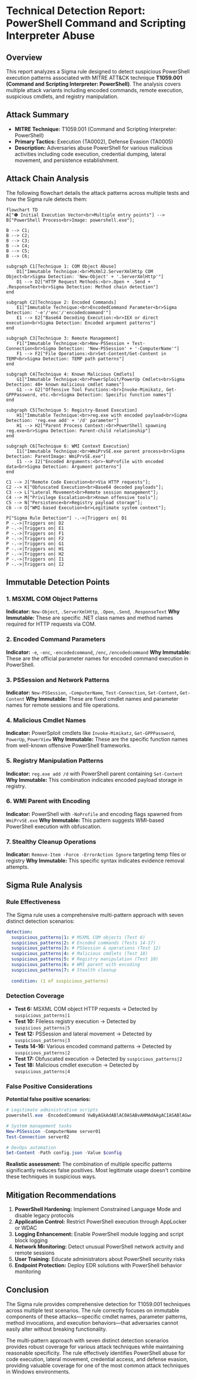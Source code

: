 # Technical Detection Report: PowerShell Command and Scripting Interpreter Abuse

## Overview
This report analyzes a Sigma rule designed to detect suspicious PowerShell execution patterns associated with MITRE ATT&CK technique **T1059.001 (Command and Scripting Interpreter: PowerShell)**. The analysis covers multiple attack variants including encoded commands, remote execution, suspicious cmdlets, and registry manipulation.

## Attack Summary
- **MITRE Technique:** T1059.001 (Command and Scripting Interpreter: PowerShell)
- **Primary Tactics:** Execution (TA0002), Defense Evasion (TA0005)
- **Description:** Adversaries abuse PowerShell for various malicious activities including code execution, credential dumping, lateral movement, and persistence establishment.

## Attack Chain Analysis
The following flowchart details the attack patterns across multiple tests and how the Sigma rule detects them:

```mermaid
flowchart TD
A["❶ Initial Execution Vector<br>Multiple entry points"] --> B["PowerShell Process<br>Image: powershell.exe"];

B --> C1;
B --> C2;
B --> C3;
B --> C4;
B --> C5;
B --> C6;

subgraph C1[Technique 1: COM Object Abuse]
    D1["Immutable Technique:<br>MsXml2.ServerXmlHttp COM Object<br>Sigma Detection: 'New-Object' + '.ServerXmlHttp'"]
    D1 --> D2["HTTP Request Methods:<br>.Open + .Send + .ResponseText<br>Sigma Detection: Method chain detection"]
end

subgraph C2[Technique 2: Encoded Commands]
    E1["Immutable Technique:<br>EncodedCommand Parameter<br>Sigma Detection: '-e'/'enc'/'encodedcommand'"]
    E1 --> E2["Base64 Decoding Execution:<br>IEX or direct execution<br>Sigma Detection: Encoded argument patterns"]
end

subgraph C3[Technique 3: Remote Management]
    F1["Immutable Technique:<br>New-PSSession + Test-Connection<br>Sigma Detection: 'New-PSSession' + '-ComputerName'"]
    F1 --> F2["File Operations:<br>Set-Content/Get-Content in TEMP<br>Sigma Detection: TEMP path patterns"]
end

subgraph C4[Technique 4: Known Malicious Cmdlets]
    G1["Immutable Technique:<br>PowerSploit/PowerUp Cmdlets<br>Sigma Detection: 40+ known malicious cmdlet names"]
    G1 --> G2["Offensive Tool Functions:<br>Invoke-Mimikatz, Get-GPPPassword, etc.<br>Sigma Detection: Specific function names"]
end

subgraph C5[Technique 5: Registry-Based Execution]
    H1["Immutable Technique:<br>reg.exe with encoded payload<br>Sigma Detection: 'reg.exe add' + '/d' parameter"]
    H1 --> H2["Parent Process Context:<br>PowerShell spawning reg.exe<br>Sigma Detection: Parent-child relationship"]
end

subgraph C6[Technique 6: WMI Context Execution]
    I1["Immutable Technique:<br>WmiPrvSE.exe parent process<br>Sigma Detection: ParentImage: WmiPrvSE.exe"]
    I1 --> I2["Encoded Arguments:<br>-NoProfile with encoded data<br>Sigma Detection: Argument patterns"]
end

C1 --> J["Remote Code Execution<br>Via HTTP requests"];
C2 --> K["Obfuscated Execution<br>Base64 decoded payloads"];
C3 --> L["Lateral Movement<br>Remote session management"];
C4 --> M["Privilege Escalation<br>Known offensive tools"];
C5 --> N["Persistence<br>Registry payload storage"];
C6 --> O["WMI-based Execution<br>Legitimate system context"];

P["Sigma Rule Detection"] -.->|Triggers on| D1
P -.->|Triggers on| D2
P -.->|Triggers on| E1
P -.->|Triggers on| F1
P -.->|Triggers on| F2
P -.->|Triggers on| G1
P -.->|Triggers on| H1
P -.->|Triggers on| H2
P -.->|Triggers on| I1
P -.->|Triggers on| I2
```

## Immutable Detection Points

### 1. MSXML COM Object Patterns
**Indicator:** `New-Object`, `.ServerXmlHttp`, `.Open`, `.Send`, `.ResponseText`
**Why Immutable:** These are specific .NET class names and method names required for HTTP requests via COM.

### 2. Encoded Command Parameters
**Indicator:** `-e`, `-enc`, `-encodedcommand`, `/enc`, `/encodedcommand`
**Why Immutable:** These are the official parameter names for encoded command execution in PowerShell.

### 3. PSSession and Network Patterns
**Indicator:** `New-PSSession`, `-ComputerName`, `Test-Connection`, `Set-Content`, `Get-Content`
**Why Immutable:** These are fixed cmdlet names and parameter names for remote sessions and file operations.

### 4. Malicious Cmdlet Names
**Indicator:** PowerSploit cmdlets like `Invoke-Mimikatz`, `Get-GPPPassword`, `PowerUp`, `PowerView`
**Why Immutable:** These are the specific function names from well-known offensive PowerShell frameworks.

### 5. Registry Manipulation Patterns
**Indicator:** `reg.exe add /d` with PowerShell parent containing `Set-Content`
**Why Immutable:** This combination indicates encoded payload storage in registry.

### 6. WMI Parent with Encoding
**Indicator:** PowerShell with `-NoProfile` and encoding flags spawned from `WmiPrvSE.exe`
**Why Immutable:** This pattern suggests WMI-based PowerShell execution with obfuscation.

### 7. Stealthy Cleanup Operations
**Indicator:** `Remove-Item -Force -ErrorAction Ignore` targeting temp files or registry
**Why Immutable:** This specific syntax indicates evidence removal attempts.

## Sigma Rule Analysis

### Rule Effectiveness
The Sigma rule uses a comprehensive multi-pattern approach with seven distinct detection scenarios:

```yaml
detection:
  suspicious_patterns|1: # MSXML COM objects (Test 6)
  suspicious_patterns|2: # Encoded commands (Tests 14-17)
  suspicious_patterns|3: # PSSession & operations (Test 12)
  suspicious_patterns|4: # Malicious cmdlets (Test 18)
  suspicious_patterns|5: # Registry manipulation (Test 10)
  suspicious_patterns|6: # WMI parent with encoding
  suspicious_patterns|7: # Stealth cleanup
  
  condition: (1 of suspicious_patterns)
```

### Detection Coverage
- **Test 6:** MSXML COM object HTTP requests → Detected by `suspicious_patterns|1`
- **Test 10:** Fileless registry execution → Detected by `suspicious_patterns|5` 
- **Test 12:** PSSession and lateral movement → Detected by `suspicious_patterns|3`
- **Tests 14-16:** Various encoded command patterns → Detected by `suspicious_patterns|2`
- **Test 17:** Obfuscated execution → Detected by `suspicious_patterns|2`
- **Test 18:** Malicious cmdlet execution → Detected by `suspicious_patterns|4`

### False Positive Considerations
**Potential false positive scenarios:**

```powershell
# Legitimate administrative scripts
powershell.exe -EncodedCommand VwByAGkAdABlAC0ASABvAHMAdAAgACIASABlAGwAbABvACIA

# System management tasks
New-PSSession -ComputerName server01
Test-Connection server02

# DevOps automation
Set-Content -Path config.json -Value $config
```

**Realistic assessment:** The combination of multiple specific patterns significantly reduces false positives. Most legitimate usage doesn't combine these techniques in suspicious ways.

## Mitigation Recommendations

1. **PowerShell Hardening:** Implement Constrained Language Mode and disable legacy protocols
2. **Application Control:** Restrict PowerShell execution through AppLocker or WDAC
3. **Logging Enhancement:** Enable PowerShell module logging and script block logging
4. **Network Monitoring:** Detect unusual PowerShell network activity and remote sessions
5. **User Training:** Educate administrators about PowerShell security risks
6. **Endpoint Protection:** Deploy EDR solutions with PowerShell behavior monitoring

## Conclusion

The Sigma rule provides comprehensive detection for T1059.001 techniques across multiple test scenarios. The rule correctly focuses on immutable components of these attacks—specific cmdlet names, parameter patterns, method invocations, and execution behaviors—that adversaries cannot easily alter without breaking functionality.

The multi-pattern approach with seven distinct detection scenarios provides robust coverage for various attack techniques while maintaining reasonable specificity. The rule effectively identifies PowerShell abuse for code execution, lateral movement, credential access, and defense evasion, providing valuable coverage for one of the most common attack techniques in Windows environments.